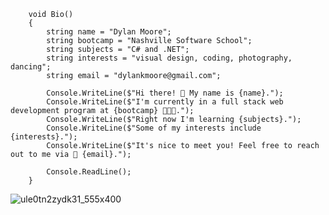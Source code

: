 ```
    void Bio()
    {
        string name = "Dylan Moore";
        string bootcamp = "Nashville Software School";
        string subjects = "C# and .NET";
        string interests = "visual design, coding, photography, dancing";
        string email = "dylankmoore@gmail.com";

        Console.WriteLine($"Hi there! 👋 My name is {name}.");
        Console.WriteLine($"I'm currently in a full stack web development program at {bootcamp} 👩🏻‍💻.");
        Console.WriteLine($"Right now I'm learning {subjects}.");
        Console.WriteLine($"Some of my interests include {interests}.");
        Console.WriteLine($"It's nice to meet you! Feel free to reach out to me via 📧 {email}.");

        Console.ReadLine();
    }
```

 ![ule0tn2zydk31_555x400](https://github.com/dylankmoore/LAB-pet-adoption/assets/134669892/d0c42269-6399-4b46-9f34-42780246241a)

 <!---
dylankmoore/dylankmoore is a ✨ special ✨ repository because its `README.md` (this file) appears on your GitHub profile.
You can click the Preview link to take a look at your changes.
--->
